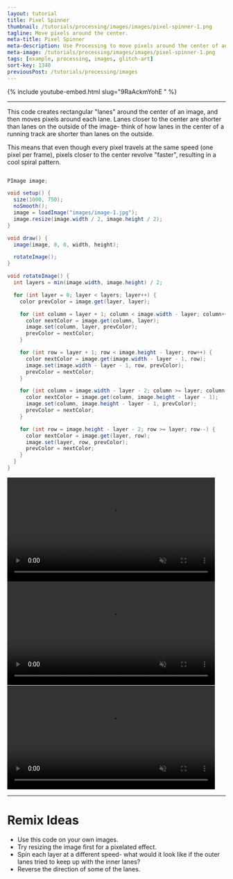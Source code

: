 ```yaml
---
layout: tutorial
title: Pixel Spinner
thumbnail: /tutorials/processing/images/images/pixel-spinner-1.png
tagline: Move pixels around the center.
meta-title: Pixel Spinner
meta-description: Use Processing to move pixels around the center of an image.
meta-image: /tutorials/processing/images/images/pixel-spinner-1.png
tags: [example, processing, images, glitch-art]
sort-key: 1340
previousPost: /tutorials/processing/images
---
```


{% include youtube-embed.html slug="9RaAckmYohE " %}

---

This code creates rectangular "lanes" around the center of an image, and then moves pixels around each lane. Lanes closer to the center are shorter than lanes on the outside of the image- think of how lanes in the center of a running track are shorter than lanes on the outside.

This means that even though every pixel travels at the same speed (one pixel per frame), pixels closer to the center revolve "faster", resulting in a cool spiral pattern.

```java

PImage image;

void setup() {
  size(1000, 750);
  noSmooth();
  image = loadImage("images/image-1.jpg");
  image.resize(image.width / 2, image.height / 2);
}

void draw() {
  image(image, 0, 0, width, height);

  rotateImage();
}

void rotateImage() {
  int layers = min(image.width, image.height) / 2;

  for (int layer = 0; layer < layers; layer++) {
    color prevColor = image.get(layer, layer);

    for (int column = layer + 1; column < image.width - layer; column++) {
      color nextColor = image.get(column, layer);
      image.set(column, layer, prevColor);
      prevColor = nextColor;
    }

    for (int row = layer + 1; row < image.height - layer; row++) {
      color nextColor = image.get(image.width - layer - 1, row);
      image.set(image.width - layer - 1, row, prevColor);
      prevColor = nextColor;
    }

    for (int column = image.width - layer - 2; column >= layer; column--) {
      color nextColor = image.get(column, image.height - layer - 1);
      image.set(column, image.height - layer - 1, prevColor);
      prevColor = nextColor;
    }

    for (int row = image.height - layer - 2; row >= layer; row--) {
      color nextColor = image.get(layer, row);
      image.set(layer, row, prevColor);
      prevColor = nextColor;
    }
  }
}
```

<video width="95%" controls muted loop>
  <source src="/tutorials/processing/images/images/pixel-spinner-2.mp4" type="video/mp4">
</video>

<video width="95%" controls muted loop>
  <source src="/tutorials/processing/images/images/pixel-spinner-3.mp4" type="video/mp4">
</video>

<video width="95%" controls muted loop>
  <source src="/tutorials/processing/images/images/pixel-spinner-4.mp4" type="video/mp4">
</video>

---

# Remix Ideas

- Use this code on your own images.
- Try resizing the image first for a pixelated effect.
- Spin each layer at a different speed- what would it look like if the outer lanes tried to keep up with the inner lanes?
- Reverse the direction of some of the lanes.
